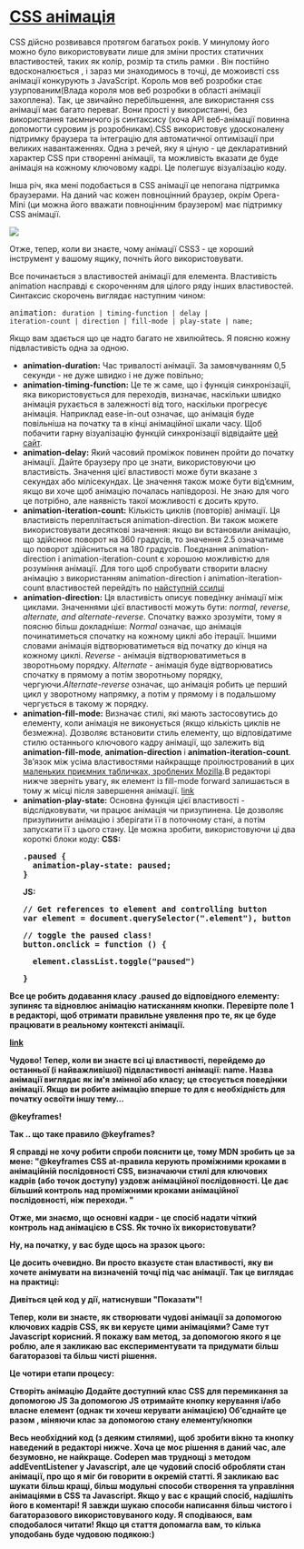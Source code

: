 # <a href="https://codeburst.io/learning-css-animations-with-a-touch-of-javascript-985a2404dc5e">CSS анімація</a>
CSS дійсно розвивався протягом багатьох років. У минулому його можно було використовувати лише для зміни простих статичних властивостей, таких як колір, розмір та стиль рамки . Він постійно вдосконалюється , і зараз ми знаходимось в точці, де можоивсті css анімації конкурують з JavaScript. Король мов веб розробки стає узурпованим(Влада короля мов веб розробки  в області анімації захоплена). Так, це звичайно перебільшення, але використання css анімації має багато переваг. Вони прості у використанні, без використання  таємничого js синтаксису (хоча API веб-анімації  повинна допомогти суровим js розробникам).CSS використовує удосконалену підтримку браузера та інтеграцію для автоматичної оптимізації при великих навантаженнях. Одна з речей, яку я ціную - це декларативний характер CSS при створенні анімації, та можливість вказати де буде анімація на кожному ключовому кадрі. Це полегшує візуалізацію коду.

Інша річ, яка мені подобається в CSS анімації це непогана підтримка браузерами. На даний час кожен повноцінний браузер, окрім Opera-Mini (ци можна його вважати повноцінним браузером) має підтримку СSS анімації.

<img class="progressiveMedia-image js-progressiveMedia-image" data-src="https://cdn-images-1.medium.com/max/800/1*-h8ZRKUONNb5iMegkGDzXw.png" src="https://cdn-images-1.medium.com/max/800/1*-h8ZRKUONNb5iMegkGDzXw.png">

Отже, тепер, коли ви знаєте, чому анімації CSS3 - це хороший інструмент у вашому ящику, почніть його використовувати.

Все починається з властивостей анімації для елемента. Властивість animation насправді є скороченням для цілого ряду інших властивостей. Синтаксис скорочень виглядає наступним чином:

<pre name="c932" id="c932" class="graf graf--pre graf-after--p">animation: <code class="markup--code markup--pre-code">duration | timing-function | delay | <br>iteration-count | direction | fill-mode | play-state | name;</code></pre>

Якщо вам здається що це надто багато не хвилюйтесь. Я поясню кожну підвластивість одна за одною.

<ul>
  <li>
    <b>animation-duration:</b>
    Час тривалості анімації. За замовчуванням 0,5 секунди - не дуже швидко і не дуже повільно;</li>
  <li>
    <b>animation-timing-function:</b> 
    Це те ж саме, що і функція синхронізації, яка використовується для переходів, визначає, наскільки швидко анімація рухається в   залежності від того, наскільки прогресує анімація. Наприклад  ease-in-out означає, що анімація буде повільніша на початку та в кінці анімаційної шкали часу. Щоб побачити  гарну візуалізацію функцій синхронізації відвідайте <a href="http://easings.net/uk">цей сайт</a>.
  </li>
  <li>
    <b>animation-delay:</b>
    Який часовий проміжок повинен пройти до початку анімації. Дайте браузеру про це знати, використовуючи цю властивість. Значення цієї властивості може бути вказане з секундах або мілісекундах. Це значення також може бути від’ємним, якщо ви хоче щоб анімацію почалась напівдорозі. Не знаю для чого це потрібно, але наявність такої можливості є досить круто.
</li>
  <li>
    <b>animation-iteration-count:</b>
    Кількість циклів (повторів) анімації. Ця  властивість переплітається animation-direction. Ви також можете використовувати десяткові     значення: якщо ви встановили анімацію, що здійснює поворот на 360 градусів, то значення 2.5 означатиме що поворот здійсниться на 180     градусів. Поєднання animation-direction і animation-iteration-count є хорошою можливістю для розуміння анімації. Для того щоб           спробувати створити власну анімацію з використанням animation-direction і animation-iteration-count властивостей перейдіть по           <a href="https://codepen.io/afrench53198/embed/preview/bLYXLR?default-tabs=css%2Cresult&embed-version=2&height=600&host=https%3A%2F%2Fcodepen.io&referrer=https%3A%2F%2Fcodeburst.io%2Fmedia%2F38f4970a90124d3303602c8e4b0e4e8c%3FpostId%3D985a2404dc5e&slug-hash=bLYXLR"v target="_blank">найступній ссилці</a>
   
  </li>
  <li>
    <b>animation-direction:</b>
     Ця властивість описує поведінку анімації між циклами. Значеннями цієї властивості можуть бути: <i>normal, reverse, alternate, and        alternate-reverse</i>. Спочатку важко зрозуміти, тому я поясню більш докладніше: <i>Normal</i> означає, що анімація починатиметься      спочатку на кожному циклі або ітерації. Іншими словами анімація відтворюватиметься від початку до кінця на кожному циклі.                <i>Reverse</i> - анімація відтворюватиметься в зворотньому порядку. <i>Alternate</i> - анімація буде відтворюватись спочатку в          прямому а потім зворотньому порядку, чергуючи.<i>Alternate-reverse</i>  означає, що анімація робить це перший цикл у зворотному          напрямку, а потім у прямому і в подальшому чергується в такому ж порядку.
  </li>
  <li>
    <b>animation-fill-mode:</b>
    Визначає стилі, які мають застосовутись до елементу, коли анімація не виконується (якщо кількість циклів не безмежна). Дозволяє         встановити стиль елементу, що відповідатиме стилю останнього ключового кадру анімації, що залежить вiд <b>animation-fill-mode</b>,       <b>animation-direction</b> i <b>animation-iteration-count</b>. Зв’язок між усіма властивостями найкращще проілюстрований в цих <a       href="https://developer.mozilla.org/en-US/docs/Web/CSS/animation-fill-mode"> маленьких приємних табличках, зроблених Mozilla</a>.В       редакторі нижче зверніть увагу, як елемент із fill-mode forward залишається в тому ж  місці після завершення анімації.
    <a href="https://codepen.io/afrench53198/embed/preview/bLYXLR?default-tabs=css%2Cresult&embed-version=2&height=600&host=https%3A%2F%2Fcodepen.io&referrer=https%3A%2F%2Fcodeburst.io%2Fmedia%2F38f4970a90124d3303602c8e4b0e4e8c%3FpostId%3D985a2404dc5e&slug-hash=bLYXLR">link</a>
  </li>
  <li>
    <b>animation-play-state:</b>
    Основна функція цієї властивості -  відслідковувати, чи працює анімація чи призупинена. Це дозволяє призупинити анімацію і зберігати     її в поточному стані, а потім запускати її з цього стану. Це можна зробити, використовуючи ці два короткі блоки коду:
    <b>CSS:<b>
    <pre>.paused {<br>  animation-play-state: paused;<br>}</pre>
    <b>JS:</b>
    <pre>// Get references to element and controlling button<br>var element = document.querySelector(".element"), button = document.querySelector(".buttonForElement"); </pre>
      <pre>// toggle the paused class! <br>button.onclick = function () {</pre>
      <pre>  element.classList.toggle("paused")</pre>
      <pre>}</pre>
  </li>
</ul>
  
  Все це робить додавання класу .paused до відповідного елементу: зупиняє та відновлює анімацію натисканням кнопки. Перевірте поле 1 в редакторі, щоб отримати правильне уявлення про те, як це буде працювати в реальному контексті анімації.
  
 <a href="https://codepen.io/afrench53198/embed/preview/EQKyWL?default-tabs=css%2Cresult&embed-version=2&height=600&host=https%3A%2F%2Fcodepen.io&referrer=https%3A%2F%2Fcodeburst.io%2Fmedia%2F8edddeb361e2ed32080603becfb5c540%3FpostId%3D985a2404dc5e&slug-hash=EQKyWL">link</a>
 
 Чудово! Тепер, коли ви знаєте всі ці властивості, перейдемо до останньої (і найважливішої) підвластивості анімації: name.
Назва анімації виглядає як ім'я змінної або класу; це стосується поведінки анімації. Якщо ви робите анімацію вперше то для є необхідність для початку освоїти іншу тему…

@keyframes!

Так .. що таке правило @keyframes?

Я справді не хочу робити спроби пояснити це, тому MDN зробить це за мене:
"@keyframes CSS at-правила  керують проміжними кроками в анімаційній послідовності CSS, визначаючи стилі для ключових кадрів (або точок доступу) уздовж анімаційної послідовності. Це дає більший контроль над проміжними кроками анімаційної послідовності, ніж переходи. "

Отже, ми знаємо, що основні кадри - це спосіб надати чіткий контроль над анімацією в CSS. Як точно їх використовувати?

Ну, на  початку, у вас буде щось на зразок цього:


Це досить очевидно. Ви просто вказуєте стан властивості, яку ви хочете анімувати на визначеній точці під час анімації. Так це виглядає на практиці:


Дивіться цей код у дії, натиснувши "Показати"!

Тепер, коли ви знаєте, як створювати чудові анімації за допомогою ключових кадрів CSS, як ви керуєте цими анімаціями? Саме тут Javascript корисний.
Я покажу вам метод, за допомогою якого я це роблю, але я закликаю вас експериментувати та придумати більш багаторазові та більш чисті рішення. 

Це чотири етапи процесу:

Створіть анімацію
Додайте доступний клас CSS для перемикання за допомогою JS
За допомогою JS отримайте кнопку керування і/або власне елемент (однак ти хочеш керувати анімацією)
Об’єднайте це разом , міняючи клас за допомогою стану елементу/кнопки

Весь необхідний код (з деяким стилями), щоб зробити вікно та кнопку наведений в редакторі нижче.
Хоча це моє рішення в даний час, але безумовно, не найкраще. Codepen мав труднощі з методом addEventListener у Javascript, але це чудовий спосіб обробляти стан анімації, про що я міг би говорити в окремій статті. Я закликаю вас шукати більш кращі, більш модульні способи створення та управління анімаціями в CSS та Javascript. Якщо у вас є кращий спосіб, надішліть його в коментарі! Я завжди шукаю способи написання більш чистого і багаторазового використовуваного коду. Я сподіваюся, вам сподобалося читати! Якщо ця стаття допомагла вам, то кілька уподобань буде чудовою подякою:)


